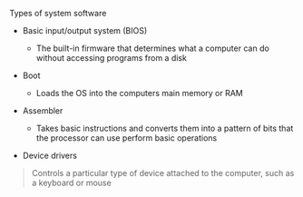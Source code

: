 
Types of system software


-   Basic input/output system (BIOS)

    -   The built-in firmware that determines what a computer can do without accessing programs from a disk

-   Boot

    -   Loads the OS into the computers main memory or RAM

-   Assembler

    -   Takes basic instructions and converts them into a pattern of bits that the processor can use perform basic operations

-   Device drivers

> Controls a particular type of device attached to the computer, such as a keyboard or mouse
